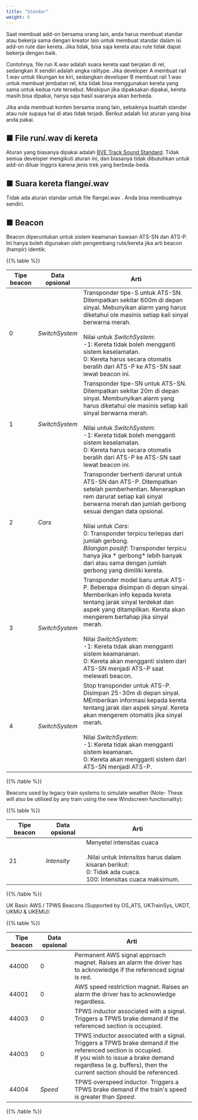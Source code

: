 ```yaml
---
title: "Standar"
weight: 6
---
```


Saat membuat add-on bersama orang lain, anda harus membuat standar atau bekerja sama dengan kreator lain untuk membuat standar dalam isi add-on rute dan kereta. Jika tidak, bisa saja kereta atau rute tidak dapat bekerja dengan baik.

Contohnya, file run X.wav adalah suara kereta saat berjalan di rel, sedangkan X sendiri adalah angka railtype. Jika developer A membuat rail 1.wav untuk tikungan ke kiri, sedangkan developer B membuat rail 1.wav untuk membuat jembatan rel, kita tidak bisa menggunakan kereta yang sama untuk kedua rute tersebut. Meskipun jika dipaksakan dipakai, kereta masih bisa dipakai, hanya saja hasil suaranya akan berbeda.

Jika anda membuat konten bersama orang lain, sebaiknya buatlah standar atau rule supaya hal di atas tidak terjadi. Berikut adalah list aturan yang bisa anda pakai.

## ■ File run*i*.wav di kereta

Aturan yang biasanya dipakai adalah [BVE Track Sound Standard](http://www.railsimroutes.net/bvetss/index.php). Tidak semua developer mengikuti aturan ini, dan biasanya tidak dibutuhkan untuk add-on diluar Inggris karena jenis trek yang berbeda-beda.

## ■ Suara kereta flange*i*.wav

Tidak ada aturan standar untuk file flange*i*.wav . Anda bisa membuatnya sendiri.

## ■ Beacon

Beacon diperuntukan untuk sistem keamanan bawaan ATS-SN dan ATS-P. Ini hanya boleh digunakan oleh pengembang rute/kereta jika arti beacon (hampir) identik:

{{% table %}}

| Tipe beacon | Data opsional  | Arti                                                      |
| ----------- | -------------- | ------------------------------------------------------------ |
| 0           | *SwitchSystem* | Transponder tipe-S untuk ATS-SN. Ditempatkan sekitar 600m di depan sinyal. Mebunyikan alarm yang harus diketahui ole masinis setiap kali sinyal berwarna merah.<br /><br />Nilai untuk *SwitchSystem*:<br />-1: Kereta tidak boleh mengganti sistem keselamatan.<br />0: Kereta harus secara otomatis beralih dari ATS-P ke ATS-SN saat lewat beacon ini. |
| 1           | *SwitchSystem* | Transponder tipe-SN untuk ATS-SN. Ditempatkan sekitar 20m di depan sinyal. Membunyikan alarm yang harus diketahui ole masinis setiap kali sinyal berwarna merah.<br /><br />Nilai untuk *SwitchSystem*:<br />-1: Kereta tidak boleh mengganti sistem keselamatan.<br />0: Kereta harus secara otomatis beralih dari ATS-P ke ATS-SN saat lewat beacon ini. |
| 2           | *Cars*         | Transponder berhenti darurat untuk ATS-SN dan ATS-P. Ditempatkan setelah pemberhentian. Menerapkan rem darurat setiap kali sinyal berwarna merah dan jumlah gerbong sesuai dengan data opsional.<br /><br />Nilai untuk *Cars*:<br />0: Transponder terpicu terlepas dari jumlah gerbong.<br />*Bilangan positif*: Transponder terpicu hanya jika * gerbong* lebih banyak dari atau sama dengan jumlah gerbong yang dimiliki kereta. |
| 3           | *SwitchSystem* | Transponder model baru untuk ATS-P. Beberapa disimpan di depan sinyal. Memberikan info kepada kereta tentang jarak sinyal terdekat dan aspek yang ditampilkan. Kereta akan mengerem bertahap jika sinyal merah.<br /><br />Nilai *SwitchSystem*:<br />-1: Kereta tidak akan mengganti sistem keamananan.<br />0: Kereta akan mengganti sistem dari ATS-SN menjadi ATS-P saat melewati beacon. |
| 4           | *SwitchSystem* | Stop transponder untuk ATS-P. Disimpan 25-30m di depan sinyal. MEmberikan informasi kepada kereta tentang jarak dan aspek sinyal. Kereta akan mengerem otomatis jika sinyal merah.<br /><br />Nilai *SwitchSystem*:<br />-1: Kereta tidak akan mengganti sistem keamanan.<br />0: Kereta akan mengganti sistem dari ATS-SN menjadi ATS-P. |

{{% /table %}}

Beacons used by legacy train systems to simulate weather (Note- These will also be utilised by any train using the new Windscreen functionality):

{{% table %}}

| Tipe beacon | Data opsional  | Arti                                                      |
| ----------- | -------------- | ------------------------------------------------------------ |
| 21           | *Intensity*   | Menyetel intensitas cuaca<br /><br />.Nilai untuk *Intensitas* harus dalam kisaran berikut:<br />0: Tidak ada cuaca.<br />100: Intensitas cuaca maksimum. |

{{% /table %}}

UK Basic AWS / TPWS Beacons (Supported by OS_ATS, UKTrainSys, UKDT, UKMU & UKEMU):

{{% table %}}

| Tipe beacon | Data opsional  | Arti                                                      |
| ----------- | -------------- | ------------------------------------------------------------ |
| 44000       | 0              | Permanent AWS signal approach magnet. Raises an alarm the driver has to acknowledge if the referenced signal is red. |
| 44001       | 0              | AWS speed restriction magnet. Raises an alarm the driver has to acknowledge regardless. |
| 44003       | 0              | TPWS inductor associated with a signal. Triggers a TPWS brake demand if the referenced section is occupied. |
| 44003       | 0              | TPWS inductor associated with a signal. Triggers a TPWS brake demand if the referenced section is occupied. <br /> If you wish to issue a brake demand regardless (e.g. buffers), then the current section should be referenced. |
| 44004       | *Speed*        | TPWS overspeed inductor. Triggers a TPWS brake demand if the train's speed is greater than *Speed*. |

{{% /table %}}